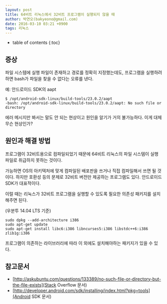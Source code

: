 ```yaml
---
layout: post
title: 64비트 리눅스에서 32비트 프로그램이 실행되지 않을 때
author: 박연오(bakyeono@gmail.com)
date: 2016-03-10 03:21 +0900
tags: 리눅스
---
```

* table of contents
{:toc}

## 증상

파일 시스템에 실행 파일이 존재하고 경로를 정확히 지정했는데도, 프로그램을 실행하려 하면 bash가 파일을 찾을 수 없다는 오류를 낸다.

예: 안드로이드 SDK의 aapt

    $ /opt/android-sdk-linux/build-tools/23.0.2/aapt
    -bash: /opt/android-sdk-linux/build-tools/23.0.2/aapt: No such file or directory

에러 메시지만 봐서는 말도 안 되는 현상이고 원인을 알기가 거의 불가능하다. 이게 대체 무슨 현상인가?

## 원인과 해결 방법

프로그램이 32비트용으로 컴파일되었기 때문에 64비트 리눅스의 파일 시스템이 실행 파일로 취급하지 못하는 것이다.

가능하면 OS의 아키텍처에 맞게 컴파일된 배포판을 쓰거나 직접 컴파일해서 쓰면 될 것이다. 하지만 호환성 등의 문제로 32비트 버전만 제공하는 프로그램도 있다. 안드로이드 SDK가 대표적이다.

이럴 때는 리눅스가 32비트 프로그램을 실행할 수 있도록 필요한 의존성 패키지를 설치해주면 된다.

(우분투 14.04 LTS 기준)

    sudo dpkg --add-architecture i386
    sudo apt-get update
    sudo apt-get install libc6:i386 libncurses5:i386 libstdc++6:i386 zlib1g:i386

프로그램이 의존하는 라이브러리에 따라 이 외에도 설치해야하는 패키지가 있을 수 있다.

## 참고문서

* [http://askubuntu.com/questions/133389/no-such-file-or-directory-but-the-file-exists](Stack Overflow 문서)
* [http://developer.android.com/sdk/installing/index.html?pkg=tools](Android SDK 문서)

